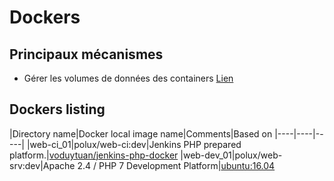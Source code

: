 # Dockers

## Principaux mécanismes

- Gérer les volumes de données des containers [Lien](https://docs.docker.com/engine/tutorials/dockervolumes/)



## Dockers listing

|Directory name|Docker local image name|Comments|Based on
|----|----|-----|
|web-ci_01|polux/web-ci:dev|Jenkins PHP prepared platform.|[voduytuan/jenkins-php-docker](https://hub.docker.com/r/voduytuan/jenkins-php-docker/)
|web-dev_01|polux/web-srv:dev|Apache 2.4 / PHP 7 Development Platform|[ubuntu:16.04](https://hub.docker.com/_/ubuntu/)

